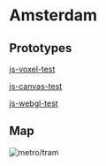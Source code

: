 
# Amsterdam

## Prototypes

[js-voxel-test](https://thomasstauffer666.github.io/amsterdam/js-voxel-test/index.html)

[js-canvas-test](https://thomasstauffer666.github.io/amsterdam/js-canvas-test/index.html)

[js-webgl-test](https://thomasstauffer666.github.io/amsterdam/js-webgl-test/index.html)

## Map

![metro/tram](https://external-preview.redd.it/bozF3dwwZ36kroydPtUjhRnCrvEG1aCF0HfA_gNk1t0.png?auto=webp&s=aeae4ba12a11184af9e16fe1bec8abb25ec5e882)
